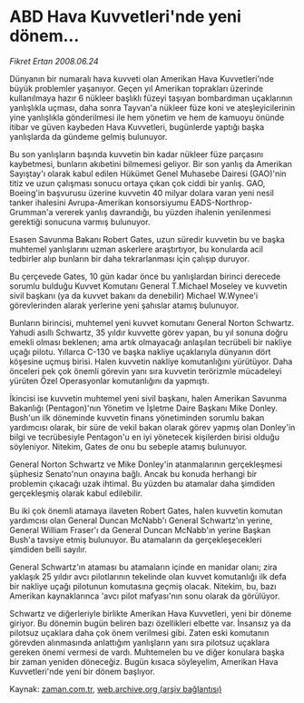 # ABD Hava Kuvvetleri'nde                 yeni dönem...

*Fikret Ertan 2008.06.24*

<tr><td class="metin" colspan="2" style="padding-top: 20px; padding-left: 5px; padding-right: 10px;">Dünyanın bir numaralı hava kuvveti olan Amerikan Hava Kuvvetleri'nde büyük problemler yaşanıyor. Geçen yıl Amerikan toprakları üzerinde kullanılmaya hazır 6 nükleer başlıklı füzeyi taşıyan bombardıman uçaklarının yanlışlıkla uçması, daha sonra Tayvan'a nükleer füze koni ve ateşleyicilerinin yine yanlışlıkla gönderilmesi ile hem yönetim ve hem de kamuoyu önünde itibar ve güven kaybeden Hava Kuvvetleri, bugünlerde yaptığı başka yanlışlarda da gündeme gelmiş bulunuyor.</td></tr><tr><td class="metin" colspan="2" style="padding-top: 20px; padding-left: 5px; padding-right: 10px;"><p>Bu son yanlışların başında kuvvetin bin kadar nükleer füze parçasını kaybetmesi, bunların akıbetini bilmemesi geliyor. Bir son yanlış da Amerikan Sayıştay'ı olarak kabul edilen Hükümet Genel Muhasebe Dairesi (GAO)'nin titiz ve uzun çalışması sonucu ortaya çıkan çok ciddi bir yanlış. GAO, Boeing'in başvurusu üzerine kuvvetin 40 milyar dolara varan yeni nesil tanker ihalesini Avrupa-Amerikan konsorsiyumu EADS-Northrop-Grumman'a vererek yanlış davrandığı, bu yüzden ihalenin yenilenmesi gerektiği sonucuna varmış bulunuyor.
<p> Esasen Savunma Bakanı Robert Gates, uzun süredir kuvvetin bu ve başka muhtemel yanlışlarını uzman askerlere araştırtıyor, bu konularda acil tedbirler alıp bunların bir daha tekrarlanması için çalışıp duruyor. 
<p> Bu çerçevede Gates, 10 gün kadar önce bu yanlışlardan birinci derecede sorumlu bulduğu Kuvvet Komutanı General T.Michael Moseley ve kuvvetin sivil başkanı (ya da kuvvet bakanı da denebilir) Michael W.Wynee'i görevlerinden alarak yerlerine yeni şahıslar atamış bulunuyor.
<p> Bunların birincisi, muhtemel yeni kuvvet komutanı General Norton Schwartz. Yahudi asıllı Schwartz, 35 yıldır kuvvette görev yapan, bu yıl sonuna doğru emekli olması beklenen; ama artık olmayacağı anlaşılan tecrübeli bir nakliye uçağı pilotu. Yıllarca C-130 ve başka nakliye uçaklarıyla dünyanın dört köşesine uçmuş birisi. Halen kuvvetin nakliye komutanlığını yürütüyor. Daha önceleri pek çok önemli görevin yanı sıra kuvvetin terörizmle mücadeleyi yürüten Özel Operasyonlar komutanlığını da yapmıştı.
<p> İkincisi ise kuvvetin muhtemel yeni sivil başkanı, halen Amerikan Savunma Bakanlığı (Pentagon)'nın Yönetim ve İşletme Daire Başkanı Mike Donley. Bush'un ilk döneminde kuvvetin finans yönetiminden sorumlu bakan yardımcısı olarak, bir süre de vekil bakan olarak görev yapmış olan Donley'in bilgi ve tecrübesiyle Pentagon'u en iyi yönetecek kişilerden birisi olduğu söyleniyor. Nitekim, Gates de onu bu sebeple atamış bulunuyor.
<p> General Norton Schwartz ve Mike Donley'in atanmalarının gerçekleşmesi şüphesiz Senato'nun onayına bağlı. Ancak bu konuda herhangi bir problemin çıkacağı uzak ihtimal. Bu yüzden bu atamalar daha şimdiden gerçekleşmiş olarak kabul edilebilir.
<p> Bu iki çok önemli atamaya ilaveten Robert Gates, halen kuvvetin komutan yardımcısı olan General Duncan McNabb'ı General Schwartz'ın yerine, General William Fraser'ı da General Duncan McNabb'ın yerine Başkan Bush'a tavsiye etmiş bulunuyor. Bu atamaların da gerçekleşecekleri şimdiden belli sayılır.
<p> General Schwartz'ın ataması bu atamaların içinde en manidar olanı; zira yaklaşık 25 yıldır avcı pilotlarının tekelinde olan kuvvet komutanlığı ilk defa bir nakliye uçağı pilotunun komutasına geçmiş olacak. Nitekim, bu, bazı Amerikan kaynaklarınca 'avcı pilot mafyası'nın sonu olarak da görülüyor.
<p> Schwartz ve diğerleriyle birlikte Amerikan Hava Kuvvetleri, yeni bir döneme giriyor. Bu dönemin bugün beliren bazı özellikleri elbette var. İnsansız ya da pilotsuz uçaklara daha çok önem verilmesi gibi. Zaten eski komutanın görevden alınmasında anlattığım yanlışların yanı sıra pilotsuz uçaklara gereken önemi vermesi de vardı. Muhtemelen bu ve diğer konulara başka bir zaman yeniden döneceğiz. Bugün kısaca söyleyelim, Amerikan Hava Kuvvetleri'nde yeni bir dönem başlıyor.<br/></p></p></p></p></p></p></p></p></p></td></tr>

Kaynak: [zaman.com.tr](http://zaman.com.tr/yazar.do?yazino=705980), [web.archive.org (arşiv bağlantısı)](http://web.archive.org/web/20080804171819/http://www.zaman.com.tr:80/yazar.do?yazino=705980)
